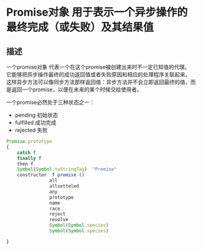 # Promise对象 用于表示一个异步操作的最终完成（或失败）及其结果值

## 描述
 一个promise对象 代表一个在这个promise被创建出来时不一定已知值的代理。
 它能够把异步操作最终的成功返回值或者失败原因和相应的处理程序关联起来。 这样异步方法可以像同步方法那样返回值：异步方法并不会立即返回最终的值，而是返回一个promise，以便在未来的某个时候交给使用者。

 一个promise必然处于三种状态之一：
 + pending  初始状态
 + fulfilled 成功完成
 + rejected 失败

```js
Promise.prototype  
{
    catch f
    finally f
    then f
    Symbol(Symbol.toStringTag)  "Promise"
    constructor  f promise ()
                all 
                allsetteled
                any
                prototype
                name
                race
                reject
                resolve
                Symbol(Symbol.species)
                Symbol(Symbol.species)

}
```

